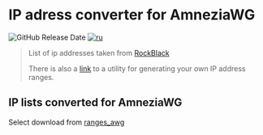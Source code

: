 # IP adress converter for AmneziaWG

![GitHub Release Date](https://img.shields.io/github/release-date/bruch-alex/awg-ip-converter?label=Latest%20release)
[![ru](https://img.shields.io/badge/язык-русский-blue)](README.md)

> List of ip addresses taken from [RockBlack](https://rockblack.su/vpn/dopolnitelno/diapazon-ip-adresov)
>
> There is also a [link](https://github.com/Ground-Zerro/DomainMapper) to a utility for generating your own IP address
> ranges.

## IP lists converted for AmneziaWG

Select download from [ranges_awg](ranges_awg)